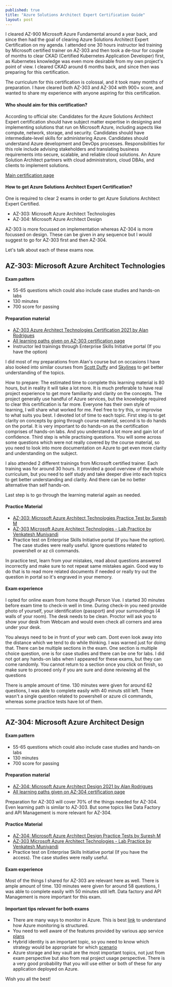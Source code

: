```yaml
---
published: true
title: "Azure Solutions Architect Expert Certification Guide"
layout: post
---
```


I cleared AZ-900 Microsoft Azure Fundamental around a year back, and since then had the goal of clearing Azure Solutions Architect Expert Certification on my agenda. I attended one 30 hours instructor led training by Microsoft certified trainer on AZ-303 and then took a de-tour for couple of months to clear CKAD (Certified Kubernetes Application Developer) first, as Kubernetes knowledge was even more desirable from my own project's point of view. I cleared CKAD around 6 months back, and since then was preparing for this certification.  

The curriculum for this certification is colossal, and it took many months of preparation. I have cleared both AZ-303 and AZ-304 with 900+ score, and wanted to share my experience with anyone aspiring for this certification.


#### Who should aim for this certification?
According to official site:
Candidates for the Azure Solutions Architect Expert certification should have subject matter expertise in designing and implementing solutions that run on Microsoft Azure, including aspects like compute, network, storage, and security. Candidates should have intermediate-level skills for administering Azure. Candidates should understand Azure development and DevOps processes.
Responsibilities for this role include advising stakeholders and translating business requirements into secure, scalable, and reliable cloud solutions.
An Azure Solution Architect partners with cloud administrators, cloud DBAs, and clients to implement solutions.

<a href="https://docs.microsoft.com/en-us/learn/certifications/azure-solutions-architect/" target="_blank">Main certification page</a> 


#### How to get Azure Solutions Architect Expert Certification?
One is required to clear 2 exams in order to get Azure Solutions Architect Expert Certified.
- AZ-303: Microsoft Azure Architect Technologies
- AZ-304: Microsoft Azure Architect Design

AZ-303 is more focussed on implementation whereas AZ-304 is more focussed on design. These can be given in any sequence but I would suggest to go for AZ-303 first and then AZ-304.  


Let's talk about each of these exams now.

## AZ-303: Microsoft Azure Architect Technologies

#### Exam pattern
* 55-65 questions which could also include case studies and hands-on labs
* 130 minutes 
* 700 score for passing


#### Preparation material
* <a href="https://www.udemy.com/course/az-102-azure-administrator-certification-transition/" target="_blank">AZ-303 Azure Architect Technologies Certification 2021 by Alan Rodrigues</a>
* <a href="https://docs.microsoft.com/en-us/learn/certifications/exams/az-303" target="_blank">All learning paths given on AZ-303 certification page</a>
* Instructor led trainings through Enterprise Skills Initiative portal (If you have the option)

I did most of my preparations from Alan's course but on occasions I have also looked into similar courses from <a href="https://www.udemy.com/course/70534-azure/" target="_blank">Scott Duffy</a> and <a href="https://www.udemy.com/course/microsoft-az-300-azure-architect-technologies/" target="_blank">Skylines</a> to get better understanding of the topics.  

How to prepare:
The estimated time to complete this learning material is 80 hours, but in reality it will take a lot more. It is much preferable to have real project experience to get more familiarity and clarity on the concepts. The project generally use handful of Azure services, but the knowledge required to clear this certification is far more.
Everyone has their own style of learning, I will share what worked for me. Feel free to try this, or improvise to what suits you best. 
I devoted lot of time to each topic. First step is to get clarity on concepts by going through course material, second is to do hands on the portal. It is very important to do hands-on as the certification comprises of hands-on labs. And you understand a lot more and gain lot of confidence.
Third step is while practising questions. You will some across some questions which were not really covered by the course material, so you need to look into more documentation on Azure to get even more clarity and understanding on the subject.

I also attended 2 different trainings from Microsoft certified trainer. Each training was for around 30 hours. It provided a good overview of the whole curriculum, but you need to self study and take deeper dive into each topics to get better understanding and clarity. And there can be no better alternative than self hands-on.
  
Last step is to go through the learning material again as needed. 

#### Practice Material
* <a href="https://www.udemy.com/course/az-303-microsoft-azure-architect-technologies-practice-test/" target="_blank">AZ-303: Microsoft Azure Architect Technologies Practice Test by Suresh M</a>
* <a href="https://www.udemy.com/course/az-300-microsoft-azure-architect-technologies-lab-practice/" target="_blank">AZ-303 Microsoft Azure Architect Technologies - Lab Practice by Venkatesh Muniyandi</a>
* Practice test on Enterprise Skills Initiative portal (If you have the option). The case studies were really useful. Ignore questions related to powershell or az cli commands.

In practice test, learn from your mistakes, read about questions answered incorrectly and make sure to not repeat same mistakes again.
Good way to do that is to read more related documents if needed or really try out the question in portal so it's engraved in your memory.

#### Exam experience
I opted for online exam from home though Person Vue. I started 30 minutes before exam time to check-in well in time.
During check-in you need provide photo of yourself, your identification (passport) and your surroundings (4 walls of your room).
The desk needs to be clean. Proctor will ask you to show your desk from Webcam and would even check all corners and area under your desk.

You always need to be in front of your web cam. Dont even look away into the distance which we tend to do while thinking. I was warned just for doing that.
There can be multiple sections in the exam. One section is multiple choice question, one is for case studies and there can be one for labs. I did not got any hands-on labs when I appeared for these exams, but they can come randomly.
You cannot return to a section once you click on finish, so make sure to proceed only if you are sure and done reviewing all the questions    

There is ample amount of time. 130 minutes were given for around 62 questions, I was able to complete easily with 40 minuts still left.
There wasn't a single question related to powershell or azure cli commands, whereas some practice tests have lot of them.

-------

## AZ-304: Microsoft Azure Architect Design

#### Exam pattern
* 55-65 questions which could also include case studies and hands-on labs
* 130 minutes 
* 700 score for passing


#### Preparation material
* <a href="https://www.udemy.com/course/exam-az-microsoft-azure-exam-role1/" target="_blank">AZ-304: Microsoft Azure Architect Design 2021 by Alan Rodrigues</a>
* <a href="https://docs.microsoft.com/en-us/learn/certifications/exams/az-304" target="_blank">All learning paths given on AZ-304 certification page</a>

Preparation for AZ-303 will cover 70% of the things needed for AZ-304. Even learning path is similar to AZ-303. But some topics like Data Factory and API Management is more relevant for AZ-304.   

#### Practice Material
* <a href="https://www.udemy.com/course/az-304-azure-architect-design-practice-tests/" target="_blank">AZ-304: Microsoft Azure Architect Design Practice Tests by Suresh M</a>
* <a href="https://www.udemy.com/course/az-300-microsoft-azure-architect-technologies-lab-practice/" target="_blank">AZ-303 Microsoft Azure Architect Technologies - Lab Practice by Venkatesh Muniyandi</a>
* Practice test on Enterprise Skills Initiative portal (If you have the access). The case studies were really useful.


#### Exam experience
Most of the things I shared for AZ-303 are relevant here as well.
There is ample amount of time. 130 minutes were given for around 58 questions, I was able to complete easily with 50 minutes still left.
Data factory and API Management is more important for this exam.


#### Important tips relevant for both exams
* There are many ways to monitor in Azure. This is best <a href="https://docs.microsoft.com/en-us/azure/azure-monitor/agents/data-sources" target="_blank">link</a> to understand how Azure monitoring is structured.
* You need to well aware of the features provided by various app service <a href="https://azure.microsoft.com/en-us/pricing/details/app-service/windows/" target="_blank">plans</a>
* Hybrid identity is an important topic, so you need to know which strategy would be appropriate for which <a href="https://docs.microsoft.com/en-us/azure/active-directory/hybrid/whatis-hybrid-identity#common-scenarios-and-recommendations" target="_blank">scenario</a>
* Azure storage and key vault are the most important topics, not just from exam perspective but also from real project usage perspective. There is a very good probability that you will use either or both of these for any application deployed on Azure.

Wish you all the best!
